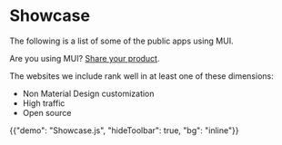 # Showcase

<p class="description">The following is a list of some of the public apps using MUI.</p>

Are you using MUI? [Share your product](https://github.com/mui/material-ui/issues/22426).

The websites we include rank well in at least one of these dimensions:

- Non Material Design customization
- High traffic
- Open source

{{"demo": "Showcase.js", "hideToolbar": true, "bg": "inline"}}
